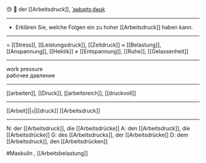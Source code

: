 😓 🔵 der [[Arbeitsdruck]], [ˈaʁbaɪ̯tsˌdʁʊk](https://youglish.com/pronounce/Arbeitsdruck/german)

---
* Erklären Sie, welche Folgen ein zu hoher [[Arbeitsdruck]] haben kann.

---
= [[Stress]], [[Leistungsdruck]], [[Zeitdruck]]
≈ [[Belastung]], [[Anspannung]], [[Hektik]]
≠ [[Entspannung]], [[Ruhe]], [[Gelassenheit]]

---
work pressure  
рабочее давление

---
[[arbeiten]], [[Druck]], [[arbeitsreich]], [[druckvoll]]

---
[[Arbeit]]|`s`|[[druck]]
[[Arbeitsdruck]]


---
N: der [[Arbeitsdruck]], die [[Arbeitsdrücke]]
A: den [[Arbeitsdruck]], die [[Arbeitsdrücke]]
G: des [[Arbeitsdrucks]], der [[Arbeitsdrücke]]
D: dem [[Arbeitsdruck]], den [[Arbeitsdrücken]]


#Maskulin , [[Arbeitsbelastung]]